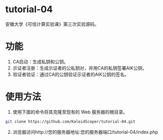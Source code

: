 # tutorial-04

 安徽大学《可信计算实验课》第三次实验源码。

# 功能

 1. CA启动：生成私钥和公钥。
 2. 示证者注册：生成示证者的公私钥对，并用CA的私钥签署AIK公钥。
 3. 验证者验证：通过CA的公钥验证示证者的AIK公钥的签名。

# 使用方法

 1. 使用下面的命令将其克隆至现有的 Web 服务器的根目录。
 ```bash
 git clone https://github.com/KaleidScoper/tutorial-04.git
 ```
 2. 浏览器访问http://您的服务器地址:您的服务器端口/tutorial-04/index.php
